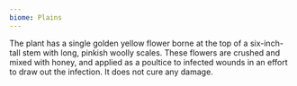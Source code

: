 ```yaml
---
biome: Plains
---
```

The plant has a single golden yellow flower borne at the top of a six-inch-tall stem with long, pinkish woolly scales. These flowers are crushed and mixed with honey, and applied as a poultice to infected wounds in an effort to draw out the infection. It does not cure any damage. 

